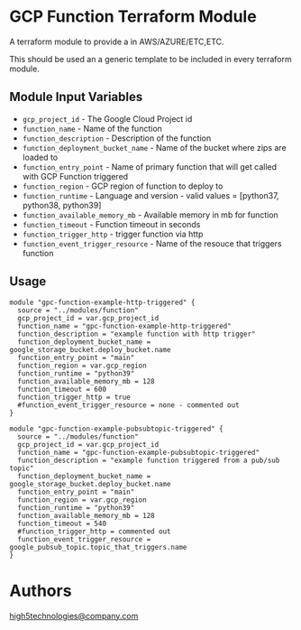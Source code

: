 GCP Function Terraform Module
===========

A terraform module to provide a <resource name> in AWS/AZURE/ETC,ETC.

This should be used an a generic template to be included in every terraform module.

Module Input Variables
----------------------

- `gcp_project_id` - The Google Cloud Project id
- `function_name` - Name of the function
- `function_description` - Description of the function
- `function_deployment_bucket_name` - Name of the bucket where zips are loaded to
- `function_entry_point` - Name of primary function that will get called with GCP Function triggered
- `function_region` - GCP region of function to deploy to
- `function_runtime` - Language and version - valid values = [python37, python38, python39]
- `function_available_memory_mb` - Available memory in mb for function
- `function_timeout` - Function timeout in seconds
- `function_trigger_http` - trigger function via http
- `function_event_trigger_resource` - Name of the resouce that triggers function


Usage
-----

```hcl
module "gpc-function-example-http-triggered" {
  source = "../modules/function"
  gcp_project_id = var.gcp_project_id
  function_name = "gpc-function-example-http-triggered"
  function_description = "example function with http trigger"
  function_deployment_bucket_name = google_storage_bucket.deploy_bucket.name
  function_entry_point = "main"
  function_region = var.gcp_region
  function_runtime = "python39"
  function_available_memory_mb = 128
  function_timeout = 600
  function_trigger_http = true
  #function_event_trigger_resource = none - commented out
}

module "gpc-function-example-pubsubtopic-triggered" {
  source = "../modules/function"
  gcp_project_id = var.gcp_project_id
  function_name = "gpc-function-example-pubsubtopic-triggered"
  function_description = "example function triggered from a pub/sub topic"
  function_deployment_bucket_name = google_storage_bucket.deploy_bucket.name
  function_entry_point = "main"
  function_region = var.gcp_region
  function_runtime = "python39"
  function_available_memory_mb = 128
  function_timeout = 540
  #function_trigger_http = commented out
  function_event_trigger_resource = google_pubsub_topic.topic_that_triggers.name
}

```

Authors
=======

high5technologies@company.com